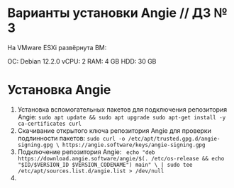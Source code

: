 # Варианты установки Angie // ДЗ № 3

На VMware ESXi развёрнута ВМ:

ОС: Debian 12.2.0
vCPU: 2
RAM: 4 GB
HDD: 30 GB

# Установка Angie

1. Установка вспомогательных пакетов для подключения репозитория Angie:
   `sudo apt update && sudo apt upgrade
   sudo apt-get install -y ca-certificates curl`
2. Скачивание открытого ключа репозитория Angie для проверки подлинности пакетов:
   `sudo curl -o /etc/apt/trusted.gpg.d/angie-signing.gpg \
            https://angie.software/keys/angie-signing.gpg`
3. Подключение репозитория Angie:
   ` echo "deb https://download.angie.software/angie/$(. /etc/os-release && echo "$ID/$VERSION_ID $VERSION_CODENAME") main" \
    | sudo tee /etc/apt/sources.list.d/angie.list > /dev/null`
7. 

